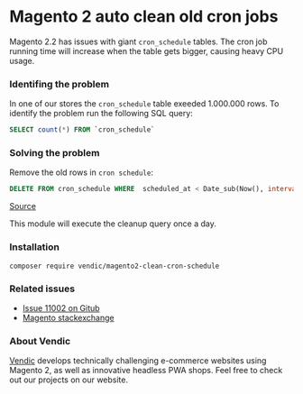 # Magento 2 auto clean old cron jobs

Magento 2.2 has issues with giant `cron_schedule` tables. The cron job running time will increase when the table gets bigger, causing heavy CPU usage. 

### Identifing the problem
In one of our stores the `cron_schedule` table exeeded 1.000.000 rows. To identify the problem run the following SQL query:
```sql
SELECT count(*) FROM `cron_schedule`
```

### Solving the problem
Remove the old rows in `cron schedule`: 
```sql
DELETE FROM cron_schedule WHERE  scheduled_at < Date_sub(Now(), interval 24 hour);
```
[Source](https://magento.stackexchange.com/a/208597/28803)

This module will execute the cleanup query once a day.

### Installation
`composer require vendic/magento2-clean-cron-schedule`

### Related issues
- [Issue 11002 on Gitub](https://github.com/magento/magento2/issues/11002)
- [Magento stackexchange](https://magento.stackexchange.com/questions/208592/magento-2-cronjob-bug-mysql-is-always-running-at-30-usage-and-many-php-proces/208597#208597)


### About Vendic
[Vendic](https://www.vendic.nl "Vendic Homepage") develops technically challenging e-commerce websites using Magento 2, as well as innovative headless PWA shops. Feel free to check out our projects on our website.

